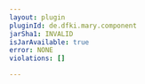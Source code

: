 ```yaml
---
layout: plugin
pluginId: de.dfki.mary.component
jarSha1: INVALID
isJarAvailable: true
error: NONE
violations: []

---
```

